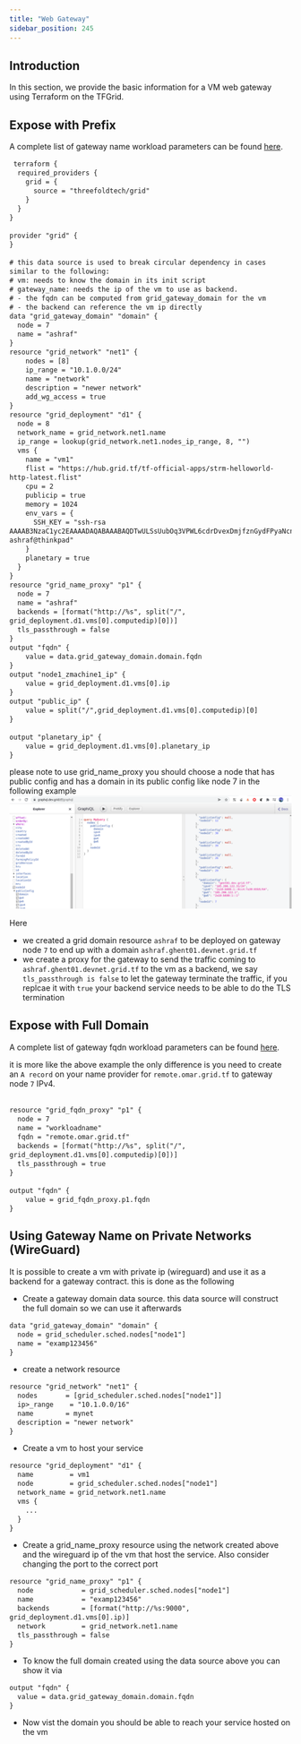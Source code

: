 ```yaml
---
title: "Web Gateway"
sidebar_position: 245
---
```






## Introduction

In this section, we provide the basic information for a VM web gateway using Terraform on the TFGrid.

## Expose with Prefix

A complete list of gateway name workload parameters can be found [here](https://github.com/threefoldtech/terraform-provider-grid/blob/development/docs/resources/name_proxy.md).

```
 terraform {
  required_providers {
    grid = {
      source = "threefoldtech/grid"
    }
  }
}

provider "grid" {
}

# this data source is used to break circular dependency in cases similar to the following:
# vm: needs to know the domain in its init script
# gateway_name: needs the ip of the vm to use as backend.
# - the fqdn can be computed from grid_gateway_domain for the vm
# - the backend can reference the vm ip directly
data "grid_gateway_domain" "domain" {
  node = 7
  name = "ashraf"
}
resource "grid_network" "net1" {
    nodes = [8]
    ip_range = "10.1.0.0/24"
    name = "network"
    description = "newer network"
    add_wg_access = true
}
resource "grid_deployment" "d1" {
  node = 8
  network_name = grid_network.net1.name
  ip_range = lookup(grid_network.net1.nodes_ip_range, 8, "")
  vms {
    name = "vm1"
    flist = "https://hub.grid.tf/tf-official-apps/strm-helloworld-http-latest.flist"
    cpu = 2
    publicip = true
    memory = 1024
    env_vars = {
      SSH_KEY = "ssh-rsa AAAAB3NzaC1yc2EAAAADAQABAAABAQDTwULSsUubOq3VPWL6cdrDvexDmjfznGydFPyaNcn7gAL9lRxwFbCDPMj7MbhNSpxxHV2+/iJPQOTVJu4oc1N7bPP3gBCnF51rPrhTpGCt5pBbTzeyNweanhedkKDsCO2mIEh/92Od5Hg512dX4j7Zw6ipRWYSaepapfyoRnNSriW/s3DH/uewezVtL5EuypMdfNngV/u2KZYWoeiwhrY/yEUykQVUwDysW/xUJNP5o+KSTAvNSJatr3FbuCFuCjBSvageOLHePTeUwu6qjqe+Xs4piF1ByO/6cOJ8bt5Vcx0bAtI8/MPApplUU/JWevsPNApvnA/ntffI+u8DCwgP ashraf@thinkpad"
    }
    planetary = true
  }
}
resource "grid_name_proxy" "p1" {
  node = 7
  name = "ashraf"
  backends = [format("http://%s", split("/", grid_deployment.d1.vms[0].computedip)[0])]
  tls_passthrough = false
}
output "fqdn" {
    value = data.grid_gateway_domain.domain.fqdn
}
output "node1_zmachine1_ip" {
    value = grid_deployment.d1.vms[0].ip
}
output "public_ip" {
    value = split("/",grid_deployment.d1.vms[0].computedip)[0]
}

output "planetary_ip" {
    value = grid_deployment.d1.vms[0].planetary_ip
}

```

please note to use grid_name_proxy you should choose a node that has public config and has a domain in its public config like node 7 in the following example
![](./img/graphql_publicconf.png)

Here

- we created a grid domain resource `ashraf` to be deployed on gateway node `7` to end up with a domain `ashraf.ghent01.devnet.grid.tf`
- we create a proxy for the gateway to send the traffic coming to `ashraf.ghent01.devnet.grid.tf` to the vm as a backend, we say `tls_passthrough is false` to let the gateway terminate the traffic, if you replcae it with `true` your backend service needs to be able to do the TLS termination

## Expose with Full Domain

A complete list of gateway fqdn workload parameters can be found [here](https://github.com/threefoldtech/terraform-provider-grid/blob/development/docs/resources/fqdn_proxy.md).

it is more like the above example the only difference is you need to create an `A record` on your name provider for `remote.omar.grid.tf` to gateway node `7` IPv4.

```

resource "grid_fqdn_proxy" "p1" {
  node = 7
  name = "workloadname"
  fqdn = "remote.omar.grid.tf"
  backends = [format("http://%s", split("/", grid_deployment.d1.vms[0].computedip)[0])]
  tls_passthrough = true
}

output "fqdn" {
    value = grid_fqdn_proxy.p1.fqdn
}
```

## Using Gateway Name on Private Networks (WireGuard)

It is possible to create a vm with private ip (wireguard) and use it as a backend for a gateway contract. this is done as the following

- Create a gateway domain data source. this data source will construct the full domain so we can use it afterwards

```
data "grid_gateway_domain" "domain" {
  node = grid_scheduler.sched.nodes["node1"]
  name = "examp123456"
}
```

- create a network resource

```
resource "grid_network" "net1" {
  nodes       = [grid_scheduler.sched.nodes["node1"]]
  ip>_range    = "10.1.0.0/16"
  name        = mynet
  description = "newer network"
}
```

- Create a vm to host your service

```
resource "grid_deployment" "d1" {
  name         = vm1
  node         = grid_scheduler.sched.nodes["node1"]
  network_name = grid_network.net1.name
  vms {
    ...
  }
}
```

- Create a grid_name_proxy resource using the network created above and the wireguard ip of the vm that host the service. Also consider changing the port to the correct port

```
resource "grid_name_proxy" "p1" {
  node            = grid_scheduler.sched.nodes["node1"]
  name            = "examp123456"
  backends        = [format("http://%s:9000", grid_deployment.d1.vms[0].ip)]
  network         = grid_network.net1.name
  tls_passthrough = false
}
```

- To know the full domain created using the data source above you can show it via

```
output "fqdn" {
  value = data.grid_gateway_domain.domain.fqdn
}
```

- Now vist the domain you should be able to reach your service hosted on the vm

